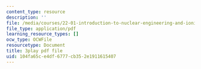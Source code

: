 ```yaml
---
content_type: resource
description: ''
file: /media/courses/22-01-introduction-to-nuclear-engineering-and-ionizing-radiation-fall-2016/104fa65ce4df6777cb352e1911615407_nAtTW8ZW33s.pdf
file_type: application/pdf
learning_resource_types: []
ocw_type: OCWFile
resourcetype: Document
title: 3play pdf file
uid: 104fa65c-e4df-6777-cb35-2e1911615407
---
```

